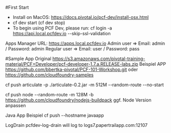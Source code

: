 #First Start
- Install on MacOS: https://docs.pivotal.io/pcf-dev/install-osx.html
- cf dev start (cf dev stop)
- To begin using PCF Dev, please run:  cf login -a https://api.local.pcfdev.io --skip-ssl-validation

Apps Manager URL: https://apps.local.pcfdev.io
Admin user => Email: admin / Password: admin
Regular user => Email: user / Password: pass

#Sample App
Original https://s3.amazonaws.com/pivotal-training-material/PCF+Developer/pcf-developer-1.7.a.RELEASE-labs.zip
Beispiel APP https://github.com/bbertka-pivotal/PCF-101-Workshop.git
oder https://github.com/cloudfoundry-samples

cf push articulate -p ./articulate-0.2.jar -m 512M --random-route --no-start

cf push node --random-route -m 128M  -b https://github.com/cloudfoundry/nodejs-buildpack
ggf. Node Version anpassen

Java App Beispiel
  cf push --hostname javaapp

LogDrain
pcfdev-log-drain will log to logs7.papertrailapp.com:12107
